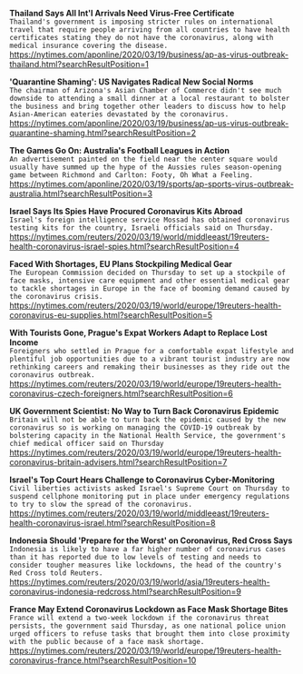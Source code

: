 **Thailand Says All Int'l Arrivals Need Virus-Free Certificate**\
`Thailand's government is imposing stricter rules on international travel that require people arriving from all countries to have health certificates stating they do not have the coronavirus, along with medical insurance covering the disease.`\
https://nytimes.com/aponline/2020/03/19/business/ap-as-virus-outbreak-thailand.html?searchResultPosition=1

**'Quarantine Shaming': US Navigates Radical New Social Norms**\
`The chairman of Arizona's Asian Chamber of Commerce didn't see much downside to attending a small dinner at a local restaurant to bolster the business and bring together other leaders to discuss how to help Asian-American eateries devastated by the coronavirus.`\
https://nytimes.com/aponline/2020/03/19/business/ap-us-virus-outbreak-quarantine-shaming.html?searchResultPosition=2

**The Games Go On: Australia's Football Leagues in Action**\
`An advertisement painted on the field near the center square would usually have summed up the hype of the Aussies rules season-opening game between Richmond and Carlton: Footy, Oh What a Feeling.`\
https://nytimes.com/aponline/2020/03/19/sports/ap-sports-virus-outbreak-australia.html?searchResultPosition=3

**Israel Says Its Spies Have Procured Coronavirus Kits Abroad**\
`Israel's foreign intelligence service Mossad has obtained coronavirus testing kits for the country, Israeli officials said on Thursday.`\
https://nytimes.com/reuters/2020/03/19/world/middleeast/19reuters-health-coronavirus-israel-spies.html?searchResultPosition=4

**Faced With Shortages, EU Plans Stockpiling Medical Gear**\
`The European Commission decided on Thursday to set up a stockpile of face masks, intensive care equipment and other essential medical gear to tackle shortages in Europe in the face of booming demand caused by the coronavirus crisis.`\
https://nytimes.com/reuters/2020/03/19/world/europe/19reuters-health-coronavirus-eu-supplies.html?searchResultPosition=5

**With Tourists Gone, Prague's Expat Workers Adapt to Replace Lost Income**\
`Foreigners who settled in Prague for a comfortable expat lifestyle and plentiful job opportunities due to a vibrant tourist industry are now rethinking careers and remaking their businesses as they ride out the coronavirus outbreak.`\
https://nytimes.com/reuters/2020/03/19/world/europe/19reuters-health-coronavirus-czech-foreigners.html?searchResultPosition=6

**UK Government Scientist: No Way to Turn Back Coronavirus Epidemic**\
`Britain will not be able to turn back the epidemic caused by the new coronavirus so is working on managing the COVID-19 outbreak by bolstering capacity in the National Health Service, the government's chief medical officer said on Thursday`\
https://nytimes.com/reuters/2020/03/19/world/europe/19reuters-health-coronavirus-britain-advisers.html?searchResultPosition=7

**Israel's Top Court Hears Challenge to Coronavirus Cyber-Monitoring**\
`Civil liberties activists asked Israel's Supreme Court on Thursday to suspend cellphone monitoring put in place under emergency regulations to try to slow the spread of the coronavirus.`\
https://nytimes.com/reuters/2020/03/19/world/middleeast/19reuters-health-coronavirus-israel.html?searchResultPosition=8

**Indonesia Should 'Prepare for the Worst' on Coronavirus, Red Cross Says**\
`Indonesia is likely to have a far higher number of coronavirus cases than it has reported due to low levels of testing and needs to consider tougher measures like lockdowns, the head of the country's Red Cross told Reuters.`\
https://nytimes.com/reuters/2020/03/19/world/asia/19reuters-health-coronavirus-indonesia-redcross.html?searchResultPosition=9

**France May Extend Coronavirus Lockdown as Face Mask Shortage Bites**\
`France will extend a two-week lockdown if the coronavirus threat persists, the government said Thursday, as one national police union urged officers to refuse tasks that brought them into close proximity with the public because of a face mask shortage.`\
https://nytimes.com/reuters/2020/03/19/world/europe/19reuters-health-coronavirus-france.html?searchResultPosition=10


